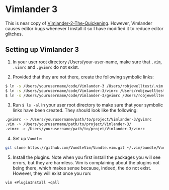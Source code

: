 # Vimlander 3

This is near copy of [Vimlander-2-The-Quickening](https://github.com/spicycode/Vimlander-2-The-Quickening). However, Vimlander causes editor bugs whenever I install it so I have modified it to reduce editor glitches.

## Setting up Vimlander 3

1. In your user root directory /Users/your-user-name, make sure that `.vim`, `.vimrc` and `.gvimrc` do not exist.

2. Provided that they are not there, create the following symbolic links:

```bash
$ ln -s /Users/yourusername/code/Vimlander-3 /Users/robjewelltest/.vim
$ ln -s /Users/yourusername/code/Vimlander-3/vimrc /Users/robjewelltest/.vimrc
$ ln -s /Users/yourusername/code/Vimlander-3/gvimrc /Users/robjewelltest/.gvimrc
```

3. Run `$ ls -al` in your user root directory to make sure that your symbolic links have been created. They should look like the following:

```bash
.gvimrc -> /Users/yourusername/path/to/project/Vimlander-3/gvimrc
.vim -> /Users/yourusername/path/to/project/Vimlander-3/
.vimrc -> /Users/yourusername/path/to/projet/Vimlander-3/vimrc
```

4. Set up `Vundle`:
```bash
git clone https://github.com/VundleVim/Vundle.vim.git ~/.vim/bundle/Vundle.vim
```

5. Install the plugins. Note when you first install the packages you will see errors, but they are harmless. Vim is complaining about the plugins not being there, which makes sense because, indeed, the do not exist. However, they will exist once you run:
```bash
vim +PluginInstall +qall
```
